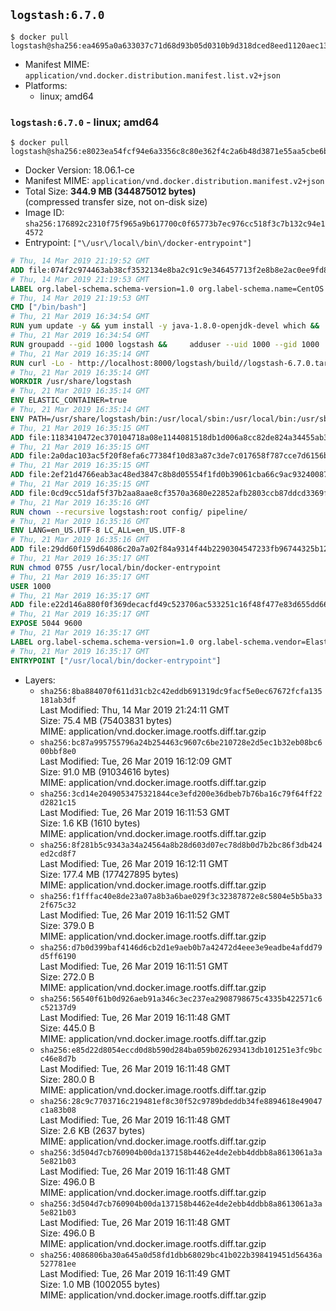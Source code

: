 ## `logstash:6.7.0`

```console
$ docker pull logstash@sha256:ea4695a0a633037c71d68d93b05d0310b9d318dced8eed1120aec135c5a6e8c9
```

-	Manifest MIME: `application/vnd.docker.distribution.manifest.list.v2+json`
-	Platforms:
	-	linux; amd64

### `logstash:6.7.0` - linux; amd64

```console
$ docker pull logstash@sha256:e8023ea54fcf94e6a3356c8c80e362f4c2a6b48d3871e55aa5cbe6bacec591fe
```

-	Docker Version: 18.06.1-ce
-	Manifest MIME: `application/vnd.docker.distribution.manifest.v2+json`
-	Total Size: **344.9 MB (344875012 bytes)**  
	(compressed transfer size, not on-disk size)
-	Image ID: `sha256:176892c2310f75f965a9b617700c0f65773b7ec976cc518f3c7b132c94e14572`
-	Entrypoint: `["\/usr\/local\/bin\/docker-entrypoint"]`

```dockerfile
# Thu, 14 Mar 2019 21:19:52 GMT
ADD file:074f2c974463ab38cf3532134e8ba2c91c9e346457713f2e8b8e2ac0ee9fd83d in / 
# Thu, 14 Mar 2019 21:19:53 GMT
LABEL org.label-schema.schema-version=1.0 org.label-schema.name=CentOS Base Image org.label-schema.vendor=CentOS org.label-schema.license=GPLv2 org.label-schema.build-date=20190305
# Thu, 14 Mar 2019 21:19:53 GMT
CMD ["/bin/bash"]
# Thu, 21 Mar 2019 16:34:54 GMT
RUN yum update -y && yum install -y java-1.8.0-openjdk-devel which &&     yum clean all
# Thu, 21 Mar 2019 16:34:54 GMT
RUN groupadd --gid 1000 logstash &&     adduser --uid 1000 --gid 1000       --home-dir /usr/share/logstash --no-create-home       logstash
# Thu, 21 Mar 2019 16:35:14 GMT
RUN curl -Lo - http://localhost:8000/logstash/build//logstash-6.7.0.tar.gz |     tar zxf - -C /usr/share &&     mv /usr/share/logstash-6.7.0 /usr/share/logstash &&     chown --recursive logstash:logstash /usr/share/logstash/ &&     chown -R logstash:root /usr/share/logstash &&     chmod -R g=u /usr/share/logstash &&     find /usr/share/logstash -type d -exec chmod g+s {} \; &&     ln -s /usr/share/logstash /opt/logstash
# Thu, 21 Mar 2019 16:35:14 GMT
WORKDIR /usr/share/logstash
# Thu, 21 Mar 2019 16:35:14 GMT
ENV ELASTIC_CONTAINER=true
# Thu, 21 Mar 2019 16:35:14 GMT
ENV PATH=/usr/share/logstash/bin:/usr/local/sbin:/usr/local/bin:/usr/sbin:/usr/bin:/sbin:/bin
# Thu, 21 Mar 2019 16:35:15 GMT
ADD file:1183410472ec370104718a08e1144081518db1d006a8cc82de824a34455ab3f3 in config/pipelines.yml 
# Thu, 21 Mar 2019 16:35:15 GMT
ADD file:2a0dac103ac5f20f8efa6c77384f10d83a87c3de7c017658f787cce7d6156b76 in config/logstash.yml 
# Thu, 21 Mar 2019 16:35:15 GMT
ADD file:2ef21d4766eab3ac48ed3847c8b8d05554f1fd0b39061cba66c9ac93240087fa in config/ 
# Thu, 21 Mar 2019 16:35:15 GMT
ADD file:0cd9cc51daf5f37b2aa8aae8cf3570a3680e22852afb2803ccb87ddcd3369f52 in pipeline/logstash.conf 
# Thu, 21 Mar 2019 16:35:16 GMT
RUN chown --recursive logstash:root config/ pipeline/
# Thu, 21 Mar 2019 16:35:16 GMT
ENV LANG=en_US.UTF-8 LC_ALL=en_US.UTF-8
# Thu, 21 Mar 2019 16:35:16 GMT
ADD file:29dd60f159d64086c20a7a02f84a9314f44b2290304547233fb96744325b1245 in /usr/local/bin/ 
# Thu, 21 Mar 2019 16:35:17 GMT
RUN chmod 0755 /usr/local/bin/docker-entrypoint
# Thu, 21 Mar 2019 16:35:17 GMT
USER 1000
# Thu, 21 Mar 2019 16:35:17 GMT
ADD file:e22d146a880f0f369decacfd49c523706ac533251c16f48f477e83d655dd66bc in /usr/local/bin/ 
# Thu, 21 Mar 2019 16:35:17 GMT
EXPOSE 5044 9600
# Thu, 21 Mar 2019 16:35:17 GMT
LABEL org.label-schema.schema-version=1.0 org.label-schema.vendor=Elastic org.label-schema.name=logstash org.label-schema.version=6.7.0 org.label-schema.url=https://www.elastic.co/products/logstash org.label-schema.vcs-url=https://github.com/elastic/logstash-docker license=Elastic License
# Thu, 21 Mar 2019 16:35:17 GMT
ENTRYPOINT ["/usr/local/bin/docker-entrypoint"]
```

-	Layers:
	-	`sha256:8ba884070f611d31cb2c42eddb691319dc9facf5e0ec67672fcfa135181ab3df`  
		Last Modified: Thu, 14 Mar 2019 21:24:11 GMT  
		Size: 75.4 MB (75403831 bytes)  
		MIME: application/vnd.docker.image.rootfs.diff.tar.gzip
	-	`sha256:bc87a995755796a24b254463c9607c6be210728e2d5ec1b32eb08bc600bbf8e0`  
		Last Modified: Tue, 26 Mar 2019 16:12:09 GMT  
		Size: 91.0 MB (91034616 bytes)  
		MIME: application/vnd.docker.image.rootfs.diff.tar.gzip
	-	`sha256:3cd14e2049053475321844ce3efd200e36dbeb7b76ba16c79f64ff22d2821c15`  
		Last Modified: Tue, 26 Mar 2019 16:11:53 GMT  
		Size: 1.6 KB (1610 bytes)  
		MIME: application/vnd.docker.image.rootfs.diff.tar.gzip
	-	`sha256:8f281b5c9343a34a24564a8b28d603d07ec78d8b0d7b2bc86f3db424ed2cd8f7`  
		Last Modified: Tue, 26 Mar 2019 16:12:11 GMT  
		Size: 177.4 MB (177427895 bytes)  
		MIME: application/vnd.docker.image.rootfs.diff.tar.gzip
	-	`sha256:f1fffac40e8de23a07a8b3a6bae029f3c32387872e8c5804e5b5ba332f675c32`  
		Last Modified: Tue, 26 Mar 2019 16:11:52 GMT  
		Size: 379.0 B  
		MIME: application/vnd.docker.image.rootfs.diff.tar.gzip
	-	`sha256:d7b0d399baf4146d6cb2d1e9aeb0b7a42472d4eee3e9eadbe4afdd79d5ff6190`  
		Last Modified: Tue, 26 Mar 2019 16:11:51 GMT  
		Size: 272.0 B  
		MIME: application/vnd.docker.image.rootfs.diff.tar.gzip
	-	`sha256:56540f61b0d926aeb91a346c3ec237ea2908798675c4335b422571c6c52137d9`  
		Last Modified: Tue, 26 Mar 2019 16:11:48 GMT  
		Size: 445.0 B  
		MIME: application/vnd.docker.image.rootfs.diff.tar.gzip
	-	`sha256:e85d22d8054eccd0d8b590d284ba059b026293413db101251e3fc9bcc46e8d7b`  
		Last Modified: Tue, 26 Mar 2019 16:11:48 GMT  
		Size: 280.0 B  
		MIME: application/vnd.docker.image.rootfs.diff.tar.gzip
	-	`sha256:28c9c7703716c219481ef8c30f52c9789bdeddb34fe8894618e49047c1a83b08`  
		Last Modified: Tue, 26 Mar 2019 16:11:48 GMT  
		Size: 2.6 KB (2637 bytes)  
		MIME: application/vnd.docker.image.rootfs.diff.tar.gzip
	-	`sha256:3d504d7cb760904b00da137158b4462e4de2ebb4ddbb8a8613061a3a5e821b03`  
		Last Modified: Tue, 26 Mar 2019 16:11:48 GMT  
		Size: 496.0 B  
		MIME: application/vnd.docker.image.rootfs.diff.tar.gzip
	-	`sha256:3d504d7cb760904b00da137158b4462e4de2ebb4ddbb8a8613061a3a5e821b03`  
		Last Modified: Tue, 26 Mar 2019 16:11:48 GMT  
		Size: 496.0 B  
		MIME: application/vnd.docker.image.rootfs.diff.tar.gzip
	-	`sha256:4086806ba30a645a0d58fd1dbb68029bc41b022b398419451d56436a527781ee`  
		Last Modified: Tue, 26 Mar 2019 16:11:49 GMT  
		Size: 1.0 MB (1002055 bytes)  
		MIME: application/vnd.docker.image.rootfs.diff.tar.gzip
